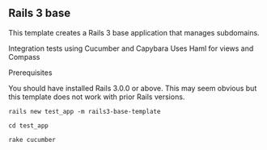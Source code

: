 ## Rails 3 base

This template creates a Rails 3 base application that manages subdomains.

Integration tests using Cucumber and Capybara
Uses Haml for views and Compass

Prerequisites

You should have installed Rails 3.0.0 or above. This may seem obvious but this template
does not work with prior Rails versions.

    rails new test_app -m rails3-base-template

    cd test_app

    rake cucumber
